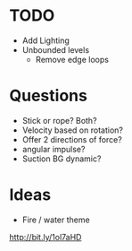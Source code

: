 # TODO
 * Add Lighting
 * Unbounded levels
   * Remove edge loops

# Questions
 * Stick or rope? Both?
 * Velocity based on rotation?
 * Offer 2 directions of force?
 * angular impulse?
 * Suction BG dynamic?

# Ideas
 * Fire / water theme

 http://bit.ly/1ol7aHD